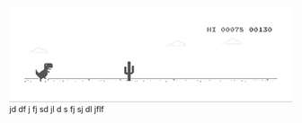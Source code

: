 ![image](https://github.com/sudimuk2017/qwaszx/blob/main/dino.gif)
jd  df  j  fj sd  jl d  s   fj  sj    dl  jflf


